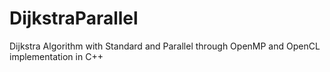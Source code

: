 # DijkstraParallel
Dijkstra Algorithm with Standard and Parallel through OpenMP and OpenCL implementation in C++
